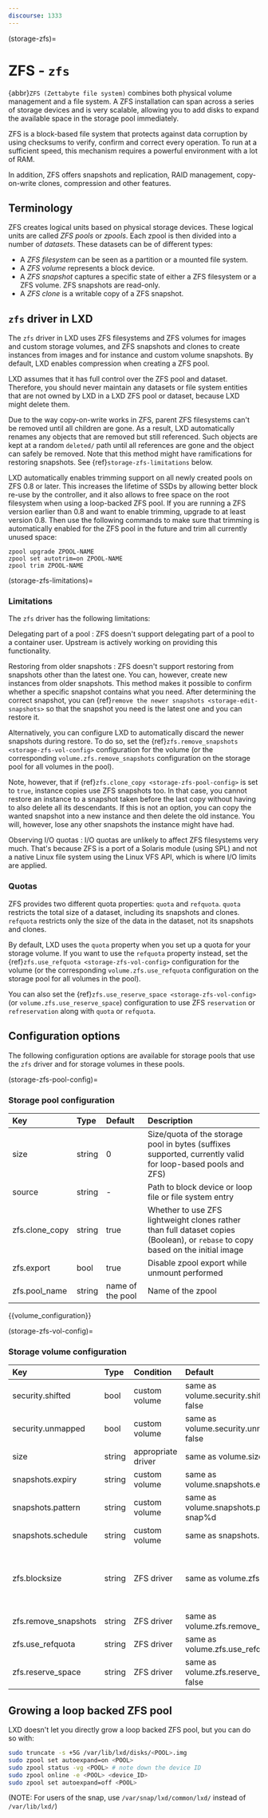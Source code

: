 ```yaml
---
discourse: 1333
---
```


(storage-zfs)=
# ZFS - `zfs`

{abbr}`ZFS (Zettabyte file system)` combines both physical volume management and a file system.
A ZFS installation can span across a series of storage devices and is very scalable, allowing you to add disks to expand the available space in the storage pool immediately.

ZFS is a block-based file system that protects against data corruption by using checksums to verify, confirm and correct every operation.
To run at a sufficient speed, this mechanism requires a powerful environment with a lot of RAM.

In addition, ZFS offers snapshots and replication, RAID management, copy-on-write clones, compression and other features.

## Terminology

ZFS creates logical units based on physical storage devices.
These logical units are called *ZFS pools* or *zpools*.
Each zpool is then divided into a number of *datasets*.
These datasets can be of different types:
- A *ZFS filesystem* can be seen as a partition or a mounted file system.
- A *ZFS volume* represents a block device.
- A *ZFS snapshot* captures a specific state of either a ZFS filesystem or a ZFS volume.
  ZFS snapshots are read-only.
- A *ZFS clone* is a writable copy of a ZFS snapshot.

## `zfs` driver in LXD

The `zfs` driver in LXD uses ZFS filesystems and ZFS volumes for images and custom storage volumes, and ZFS snapshots and clones to create instances from images and for instance and custom volume snapshots.
By default, LXD enables compression when creating a ZFS pool.

LXD assumes that it has full control over the ZFS pool and dataset.
Therefore, you should never maintain any datasets or file system entities that are not owned by LXD in a LXD ZFS pool or dataset, because LXD might delete them.

Due to the way copy-on-write works in ZFS, parent ZFS filesystems can't be removed until all children are gone.
As a result, LXD automatically renames any objects that are removed but still referenced.
Such objects are kept at a random `deleted/` path until all references are gone and the object can safely be removed.
Note that this method might have ramifications for restoring snapshots.
See {ref}`storage-zfs-limitations` below.

LXD automatically enables trimming support on all newly created pools on ZFS 0.8 or later.
This increases the lifetime of SSDs by allowing better block re-use by the controller, and it also allows to free space on the root filesystem when using a loop-backed ZFS pool.
If you are running a ZFS version earlier than 0.8 and want to enable trimming, upgrade to at least version 0.8.
Then use the following commands to make sure that trimming is automatically enabled for the ZFS pool in the future and trim all currently unused space:

    zpool upgrade ZPOOL-NAME
    zpool set autotrim=on ZPOOL-NAME
    zpool trim ZPOOL-NAME

(storage-zfs-limitations)=
### Limitations

The `zfs` driver has the following limitations:

Delegating part of a pool
: ZFS doesn't support delegating part of a pool to a container user.
  Upstream is actively working on providing this functionality.

Restoring from older snapshots
: ZFS doesn't support restoring from snapshots other than the latest one.
  You can, however, create new instances from older snapshots.
  This method makes it possible to confirm whether a specific snapshot contains what you need.
  After determining the correct snapshot, you can {ref}`remove the newer snapshots <storage-edit-snapshots>` so that the snapshot you need is the latest one and you can restore it.

  Alternatively, you can configure LXD to automatically discard the newer snapshots during restore.
  To do so, set the {ref}`zfs.remove_snapshots <storage-zfs-vol-config>` configuration for the volume (or the corresponding `volume.zfs.remove_snapshots` configuration on the storage pool for all volumes in the pool).

  Note, however, that if {ref}`zfs.clone_copy <storage-zfs-pool-config>` is set to `true`, instance copies use ZFS snapshots too.
  In that case, you cannot restore an instance to a snapshot taken before the last copy without having to also delete all its descendants.
  If this is not an option, you can copy the wanted snapshot into a new instance and then delete the old instance.
  You will, however, lose any other snapshots the instance might have had.

Observing I/O quotas
: I/O quotas are unlikely to affect ZFS filesystems very much.
  That's because ZFS is a port of a Solaris module (using SPL) and not a native Linux file system using the Linux VFS API, which is where I/O limits are applied.

### Quotas

ZFS provides two different quota properties: `quota` and `refquota`.
`quota` restricts the total size of a dataset, including its snapshots and clones.
`refquota` restricts only the size of the data in the dataset, not its snapshots and clones.

By default, LXD uses the `quota` property when you set up a quota for your storage volume.
If you want to use the `refquota` property instead, set the {ref}`zfs.use_refquota <storage-zfs-vol-config>` configuration for the volume (or the corresponding `volume.zfs.use_refquota` configuration on the storage pool for all volumes in the pool).

You can also set the {ref}`zfs.use_reserve_space <storage-zfs-vol-config>` (or `volume.zfs.use_reserve_space`) configuration to use ZFS `reservation` or `refreservation` along with `quota` or `refquota`.

## Configuration options

The following configuration options are available for storage pools that use the `zfs` driver and for storage volumes in these pools.

(storage-zfs-pool-config)=
### Storage pool configuration
Key                           | Type                          | Default                                 | Description
:--                           | :---                          | :------                                 | :----------
size                          | string                        | 0                                       | Size/quota of the storage pool in bytes (suffixes supported, currently valid for loop-based pools and ZFS)
source                        | string                        | -                                       | Path to block device or loop file or file system entry
zfs.clone\_copy               | string                        | true                                    | Whether to use ZFS lightweight clones rather than full dataset copies (Boolean), or `rebase` to copy based on the initial image
zfs.export                    | bool                          | true                                    | Disable zpool export while unmount performed
zfs.pool\_name                | string                        | name of the pool                        | Name of the zpool

{{volume_configuration}}

(storage-zfs-vol-config)=
### Storage volume configuration
Key                     | Type      | Condition                 | Default                                     | Description
:--                     | :---      | :--------                 | :------                                     | :----------
security.shifted        | bool      | custom volume             | same as volume.security.shifted or false    | {{enable_ID_shifting}}
security.unmapped       | bool      | custom volume             | same as volume.security.unmapped or false   | Disable ID mapping for the volume
size                    | string    | appropriate driver        | same as volume.size                         | Size/quota of the storage volume
snapshots.expiry        | string    | custom volume             | same as volume.snapshots.expiry             | {{snapshot_expiry_format}}
snapshots.pattern       | string    | custom volume             | same as volume.snapshots.pattern or snap%d  | {{snapshot_pattern_format}}
snapshots.schedule      | string    | custom volume             | same as snapshots.schedule                  | {{snapshot_schedule_format}}
zfs.blocksize           | string    | ZFS driver                | same as volume.zfs.blocksize                | Size of the ZFS block in range from 512 to 16 MiB (must be power of 2) - for block volume, a maximum value of 128 KiB will be used even if a higher value is set
zfs.remove\_snapshots   | string    | ZFS driver                | same as volume.zfs.remove\_snapshots        | Remove snapshots as needed
zfs.use\_refquota       | string    | ZFS driver                | same as volume.zfs.use\_refquota            | Use `refquota` instead of `quota` for space
zfs.reserve\_space      | string    | ZFS driver                | same as volume.zfs.reserve\_space or false  | Use `reservation`/`refreservation` along with `quota`/`refquota`

## Growing a loop backed ZFS pool
LXD doesn't let you directly grow a loop backed ZFS pool, but you can do so with:

```bash
sudo truncate -s +5G /var/lib/lxd/disks/<POOL>.img
sudo zpool set autoexpand=on <POOL>
sudo zpool status -vg <POOL> # note down the device ID
sudo zpool online -e <POOL> <device_ID>
sudo zpool set autoexpand=off <POOL>
```

(NOTE: For users of the snap, use `/var/snap/lxd/common/lxd/` instead of `/var/lib/lxd/`)
